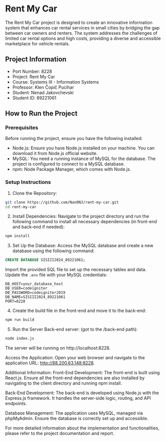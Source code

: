 # Rent My Car
The Rent My Car project is designed to create an innovative information system that enhances car rental services in small cities by bridging the gap between car owners and renters. The system addresses the challenges of limited car rental options and high costs, providing a diverse and accessible marketplace for vehicle rentals.

## Project Information
- Port Number: 8228
- Project: Rent My Car
- Course: Systems III - Information Systems
- Professor: Klen Čopič Pucihar
- Student: Nenad Jakovchevski
- Student ID: 89221061

## How to Run the Project

### Prerequisites
Before running the project, ensure you have the following installed:

- Node.js: Ensure you have Node.js installed on your machine. You can download it from Node.js official website.
- MySQL: You need a running instance of MySQL for the database. The project is configured to connect to a MySQL database.
- npm: Node Package Manager, which comes with Node.js.

### Setup Instructions

1. Clone the Repository:
```bash
git clone https://github.com/Nan0NJ/rent-my-car.git
cd rent-my-car
```
2. Install Dependencies:
Navigate to the project directory and run the following command to install all necessary dependencies (in front-end and back-end if needed):
```bash
npm install
```
3. Set Up the Database:
Access the MySQL database and create a new database using the following command:
``` sql
CREATE DATABASE SISIII2024_89221061;
```
Import the provided SQL file to set up the necessary tables and data.
Update the `.env` file with your MySQL credentials:
``` 
DB_HOST=your_database_host
DB_USER=codeigniter
DB_PASSWORD=codeigniter2019
DB_NAME=SISIII2024_89221061
PORT=8228
```
4. Create the build file in the front-end and move it to the back-end:
``` bash
npm run build
```
5. Run the Server Back-end server: (got to the /back-end path):
``` bash
node index.js
```
The server will be running on http://localhost:8228.

Access the Application:
Open your web browser and navigate to the application URL:
http://88.200.63.148:8228.

Additional Information:
Front-End Development: The front-end is built using React.js. Ensure all the front-end dependencies are also installed by navigating to the client directory and running npm install.

Back-End Development: The back-end is developed using Node.js with the Express.js framework. It handles the server-side logic, routing, and API endpoints.

Database Management: The application uses MySQL, managed via phpMyAdmin. Ensure the database is correctly set up and accessible.

For more detailed information about the implementation and functionalities, please refer to the project documentation and report.
